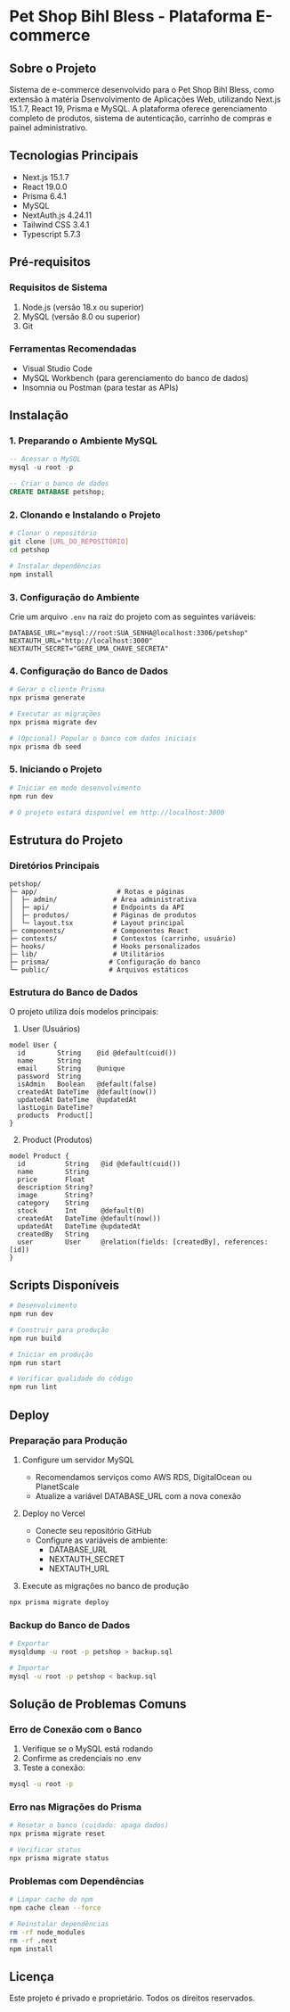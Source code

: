 # Pet Shop Bihl Bless - Plataforma E-commerce

## Sobre o Projeto

Sistema de e-commerce desenvolvido para o Pet Shop Bihl Bless, como extensão à matéria Dsenvolvimento de Aplicações Web, utilizando Next.js 15.1.7, React 19, Prisma e MySQL.
A plataforma oferece gerenciamento completo de produtos, sistema de autenticação, carrinho de compras e painel administrativo.

## Tecnologias Principais

- Next.js 15.1.7
- React 19.0.0
- Prisma 6.4.1
- MySQL
- NextAuth.js 4.24.11
- Tailwind CSS 3.4.1
- Typescript 5.7.3

## Pré-requisitos

### Requisitos de Sistema

1. Node.js (versão 18.x ou superior)
2. MySQL (versão 8.0 ou superior)
3. Git

### Ferramentas Recomendadas

- Visual Studio Code
- MySQL Workbench (para gerenciamento do banco de dados)
- Insomnia ou Postman (para testar as APIs)

## Instalação

### 1. Preparando o Ambiente MySQL

```sql
-- Acessar o MySQL
mysql -u root -p

-- Criar o banco de dados
CREATE DATABASE petshop;
```

### 2. Clonando e Instalando o Projeto

```bash
# Clonar o repositório
git clone [URL_DO_REPOSITÓRIO]
cd petshop

# Instalar dependências
npm install
```

### 3. Configuração do Ambiente

Crie um arquivo `.env` na raiz do projeto com as seguintes variáveis:

```env
DATABASE_URL="mysql://root:SUA_SENHA@localhost:3306/petshop"
NEXTAUTH_URL="http://localhost:3000"
NEXTAUTH_SECRET="GERE_UMA_CHAVE_SECRETA"
```

### 4. Configuração do Banco de Dados

```bash
# Gerar o cliente Prisma
npx prisma generate

# Executar as migrações
npx prisma migrate dev

# (Opcional) Popular o banco com dados iniciais
npx prisma db seed
```

### 5. Iniciando o Projeto

```bash
# Iniciar em modo desenvolvimento
npm run dev

# O projeto estará disponível em http://localhost:3000
```

## Estrutura do Projeto

### Diretórios Principais

```
petshop/
├─ app/                    # Rotas e páginas
│  ├─ admin/              # Área administrativa
│  ├─ api/                # Endpoints da API
│  ├─ produtos/           # Páginas de produtos
│  └─ layout.tsx          # Layout principal
├─ components/            # Componentes React
├─ contexts/              # Contextos (carrinho, usuário)
├─ hooks/                 # Hooks personalizados
├─ lib/                   # Utilitários
├─ prisma/               # Configuração do banco
└─ public/               # Arquivos estáticos
```

### Estrutura do Banco de Dados

O projeto utiliza dois modelos principais:

1. User (Usuários)

```prisma
model User {
  id        String    @id @default(cuid())
  name      String
  email     String    @unique
  password  String
  isAdmin   Boolean   @default(false)
  createdAt DateTime  @default(now())
  updatedAt DateTime  @updatedAt
  lastLogin DateTime?
  products  Product[]
}
```

2. Product (Produtos)

```prisma
model Product {
  id          String   @id @default(cuid())
  name        String
  price       Float
  description String?
  image       String?
  category    String
  stock       Int      @default(0)
  createdAt   DateTime @default(now())
  updatedAt   DateTime @updatedAt
  createdBy   String
  user        User     @relation(fields: [createdBy], references: [id])
}
```

## Scripts Disponíveis

```bash
# Desenvolvimento
npm run dev

# Construir para produção
npm run build

# Iniciar em produção
npm run start

# Verificar qualidade do código
npm run lint
```

## Deploy

### Preparação para Produção

1. Configure um servidor MySQL

   - Recomendamos serviços como AWS RDS, DigitalOcean ou PlanetScale
   - Atualize a variável DATABASE_URL com a nova conexão

2. Deploy no Vercel

   - Conecte seu repositório GitHub
   - Configure as variáveis de ambiente:
     - DATABASE_URL
     - NEXTAUTH_SECRET
     - NEXTAUTH_URL

3. Execute as migrações no banco de produção

```bash
npx prisma migrate deploy
```

### Backup do Banco de Dados

```bash
# Exportar
mysqldump -u root -p petshop > backup.sql

# Importar
mysql -u root -p petshop < backup.sql
```

## Solução de Problemas Comuns

### Erro de Conexão com o Banco

1. Verifique se o MySQL está rodando
2. Confirme as credenciais no .env
3. Teste a conexão:

```bash
mysql -u root -p
```

### Erro nas Migrações do Prisma

```bash
# Resetar o banco (cuidado: apaga dados)
npx prisma migrate reset

# Verificar status
npx prisma migrate status
```

### Problemas com Dependências

```bash
# Limpar cache do npm
npm cache clean --force

# Reinstalar dependências
rm -rf node_modules
rm -rf .next
npm install
```

## Licença

Este projeto é privado e proprietário. Todos os direitos reservados.
